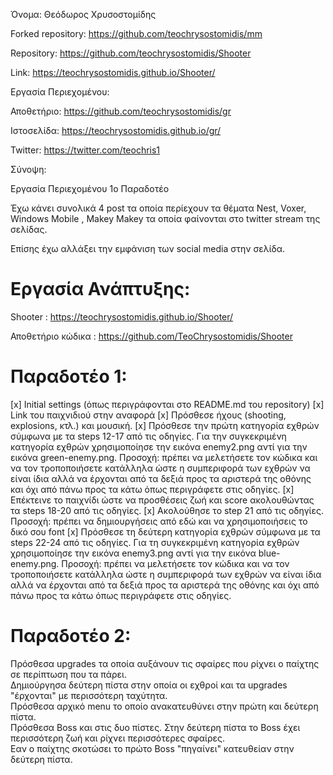 Όνομα: Θεόδωρος Χρυσοστομίδης

Forked repository: https://github.com/teochrysostomidis/mm

Repository: https://github.com/teochrysostomidis/Shooter

Link: https://teochrysostomidis.github.io/Shooter/

Εργασία Περιεχομένου:

Αποθετήριο: https://github.com/teochrysostomidis/gr

Ιστοσελίδα: https://teochrysostomidis.github.io/gr/

Twitter: https://twitter.com/teochris1

Σύνοψη:

Εργασία Περιεχομένου 1o Παραδοτέο

Έχω κάνει συνολικά 4 post τα οποία περίεχουν τα θέματα Nest, Voxer, Windows Mobile , Makey Makey 
τα οποία φαίνονται στο twitter stream της σελίδας.

Επίσης έχω αλλάξει την εμφάνιση των social media στην σελίδα.

# Εργασία Ανάπτυξης:

Shooter : https://teochrysostomidis.github.io/Shooter/

Αποθετήριο κώδικα : https://github.com/TeoChrysostomidis/Shooter

# Παραδοτέο 1:
  [x] Initial settings (όπως περιγράφονται στο README.md του repository)
  [x] Link του παιχνιδιού στην αναφορά
  [x] Πρόσθεσε ήχους (shooting, explosions, κτλ.) και μουσική.
  [x] Πρόσθεσε την πρώτη κατηγορία εχθρών σύμφωνα με τα steps 12-17 από τις οδηγίες. Για την συγκεκριμένη κατηγορία εχθρών χρησιμοποίησε την εικόνα enemy2.png αντί για την εικόνα green-enemy.png. Προσοχή: πρέπει να μελετήσετε τον κώδικα και να τον τροποποιήσετε κατάλληλα ώστε η συμπεριφορά των εχθρών να είναι ίδια αλλά να έρχονται από τα δεξιά προς τα αριστερά της οθόνης και όχι από πάνω προς τα κάτω όπως περιγράφετε στις οδηγίες.
  [x] Επέκτεινε το παιχνίδι ώστε να προσθέσεις ζωή και score ακολουθώντας τα steps 18-20 από τις οδηγίες.
  [x] Ακολούθησε το step 21 από τις οδηγίες. Προσοχή: πρέπει να δημιουργήσεις από εδώ και να χρησιμοποιήσεις το δικό σου font 
  [x] Πρόσθεσε τη δεύτερη κατηγορία εχθρών σύμφωνα με τα steps 22-24 από τις οδηγίες. Για τη συγκεκριμένη κατηγορία εχθρών χρησιμοποίησε την εικόνα enemy3.png αντί για την εικόνα blue-enemy.png. Προσοχή: πρέπει να μελετήσετε τον κώδικα και να τον τροποποιήσετε κατάλληλα ώστε η συμπεριφορά των εχθρών να είναι ίδια αλλά να έρχονται από τα δεξιά προς τα αριστερά της οθόνης και όχι από πάνω προς τα κάτω όπως περιγράφετε στις οδηγίες.

# Παραδοτέο 2:
  Πρόσθεσα upgrades τα οποία αυξάνουν τις σφαίρες που ρίχνει ο παίχτης σε περίπτωση που τα πάρει.  
  Δημιούργησα δεύτερη πίστα στην οποία οι εχθροί και τα upgrades "έρχονται" με περισσότερη ταχύτητα.  
  Πρόσθεσα αρχικό menu το οποίο ανακατευθύνει στην πρώτη και δεύτερη πίστα.  
  Πρόσθεσα Boss και στις δυο πίστες. Στην δεύτερη πίστα το Boss έχει περισσότερη ζωή και ρίχνει περισσότερες σφαίρες.  
  Εαν ο παίχτης σκοτώσει το πρώτο Boss "πηγαίνει" κατευθείαν στην δεύτερη πίστα. 
  
   
